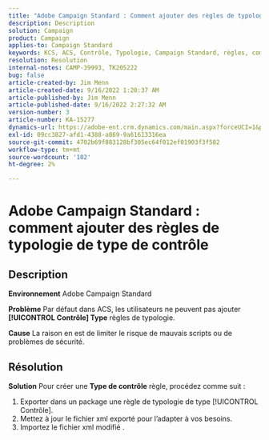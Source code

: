 ```yaml
---
title: "Adobe Campaign Standard : Comment ajouter des règles de typologie de type de contrôle"
description: Description
solution: Campaign
product: Campaign
applies-to: Campaign Standard
keywords: KCS, ACS, Contrôle, Typologie, Campaign Standard, règles, comment ajouter
resolution: Resolution
internal-notes: CAMP-39993, TK205222
bug: false
article-created-by: Jim Menn
article-created-date: 9/16/2022 1:20:37 AM
article-published-by: Jim Menn
article-published-date: 9/16/2022 2:27:32 AM
version-number: 3
article-number: KA-15277
dynamics-url: https://adobe-ent.crm.dynamics.com/main.aspx?forceUCI=1&pagetype=entityrecord&etn=knowledgearticle&id=7b5e60c4-5d35-ed11-9db1-0022480866ad
exl-id: 09cc3827-afd1-4388-a869-9a61613316ea
source-git-commit: 4702b69f883128bf305ec64f012ef01903f3f582
workflow-type: tm+mt
source-wordcount: '102'
ht-degree: 2%

---
```


# Adobe Campaign Standard : comment ajouter des règles de typologie de type de contrôle

## Description


<b>Environnement</b>
Adobe Campaign Standard

<b>Problème</b>
Par défaut dans ACS, les utilisateurs ne peuvent pas ajouter <b>[!UICONTROL Contrôle] Type</b> règles de typologie.

<b>Cause</b>
La raison en est de limiter le risque de mauvais scripts ou de problèmes de sécurité.


## Résolution


<b>Solution</b>
Pour créer une <b>Type de contrôle</b> règle, procédez comme suit :

1. Exporter dans un package une règle de typologie de type [!UICONTROL Contrôle].
2. Mettez à jour le fichier xml exporté pour l’adapter à vos besoins.
3. Importez le fichier xml modifié .

